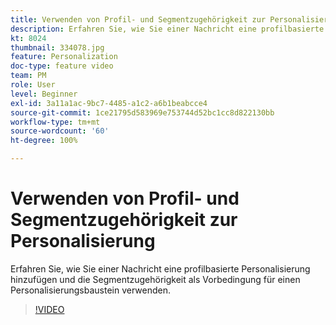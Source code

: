 ```yaml
---
title: Verwenden von Profil- und Segmentzugehörigkeit zur Personalisierung
description: Erfahren Sie, wie Sie einer Nachricht eine profilbasierte Personalisierung hinzufügen und die Segmentzugehörigkeit als Vorbedingung für einen Personalisierungsbaustein verwenden.
kt: 8024
thumbnail: 334078.jpg
feature: Personalization
doc-type: feature video
team: PM
role: User
level: Beginner
exl-id: 3a11a1ac-9bc7-4485-a1c2-a6b1beabcce4
source-git-commit: 1ce21795d583969e753744d52bc1cc8d822130bb
workflow-type: tm+mt
source-wordcount: '60'
ht-degree: 100%

---
```


# Verwenden von Profil- und Segmentzugehörigkeit zur Personalisierung

Erfahren Sie, wie Sie einer Nachricht eine profilbasierte Personalisierung hinzufügen und die Segmentzugehörigkeit als Vorbedingung für einen Personalisierungsbaustein verwenden.

>[!VIDEO](https://video.tv.adobe.com/v/334078?quality=12)
